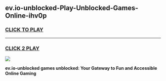 
## ev.io-unblocked-Play-Unblocked-Games-Online-ihv0p
<h3>
<a href="https://premium76.site?title=ev.io-unblocked&ref=25A">CLICK TO PLAY</a></h3>
<hr>

<h3>
<a href="https://premium76.site?title=ev.io-unblocked&ref=25A">CLICK 2 PLAY</a>
  
</h3>

<a href="https://premium76.site?title=ev.io-unblocked&ref=25A"><img src="https://clearcache.store/games.png"></a>


**ev.io-unblocked games unblocked: Your Gateway to Fun and Accessible Online Gaming**
